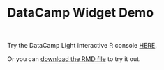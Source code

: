# DataCamp Widget Demo

<br>

Try the DataCamp Light interactive R console [HERE](datacamp-light-demo.html).

Or you can [download the RMD file](https://github.com/DS4PS/datacamp-light-demo-for-rmd/raw/master/datacamp-light-demo.rmd) to try it out.

<br>
<br>
